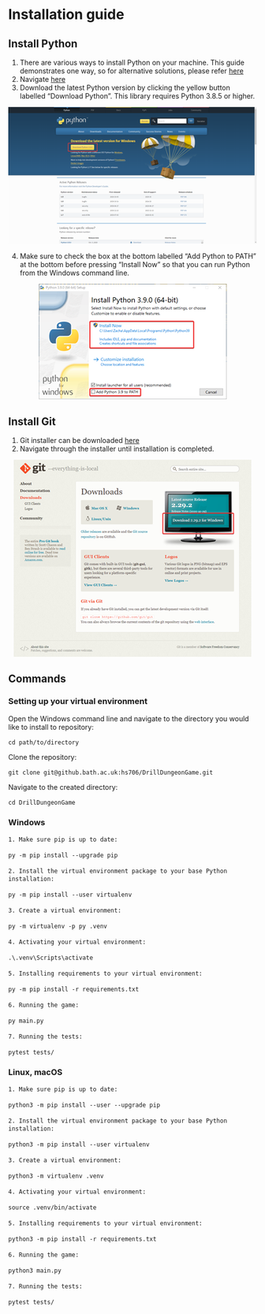 <style>
	div {
		text-align: justify;
		text-justify: inter-word;
		font-family: "Times New Roman";			
	}

	object {
		display: block;
		margin: 0 auto;
	}
	a[title="centre"] {
  display: block;
  width: 100%;
  text-align: center;
}
</style>

# Installation guide


## Install Python

1. There are various ways to install Python on your machine.  This guide demonstrates one way, so for alternative solutions, please refer [here](https://docs.python.org/3/using/windows.html)
2. Navigate [here](https://python.org/downloads)
3. Download the latest Python version by clicking the yellow button labelled “Download Python”. This library requires Python 3.8.5 or higher.

[![](pictures/Installation1.png)](# "centre")

4. Make sure to check the box at the bottom labelled “Add Python to PATH” at the bottom before pressing “Install Now” so that you can run Python from the Windows command line.

[![](pictures/Installation2.png)](# "centre")


## Install Git

1. Git installer can be downloaded [here](https://git-scm.com/downloads)
2. Navigate through the installer until installation is completed.

[![](pictures/Installation3.png)](# "centre")

## Commands

### Setting up your virtual environment

Open the Windows command line and navigate to the directory you would like to install to repository:

``` console
cd path/to/directory
```

Clone the repository:
``` console
git clone git@github.bath.ac.uk:hs706/DrillDungeonGame.git
```

Navigate to the created directory:
``` console
cd DrillDungeonGame
```

### Windows
``` console
1. Make sure pip is up to date:

py -m pip install --upgrade pip

2. Install the virtual environment package to your base Python installation:

py -m pip install --user virtualenv

3. Create a virtual environment:

py -m virtualenv -p py .venv

4. Activating your virtual environment:

.\.venv\Scripts\activate

5. Installing requirements to your virtual environment:

py -m pip install -r requirements.txt

6. Running the game:

py main.py

7. Running the tests:

pytest tests/
```

### Linux, macOS
``` console
1. Make sure pip is up to date:

python3 -m pip install --user --upgrade pip

2. Install the virtual environment package to your base Python installation:

python3 -m pip install --user virtualenv

3. Create a virtual environment:

python3 -m virtualenv .venv

4. Activating your virtual environment:

source .venv/bin/activate

5. Installing requirements to your virtual environment:

python3 -m pip install -r requirements.txt

6. Running the game:

python3 main.py

7. Running the tests:

pytest tests/
```
